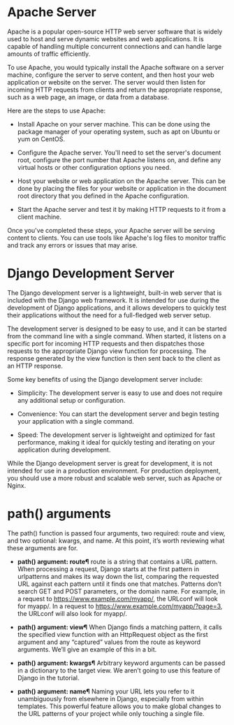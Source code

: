 # Apache Server
Apache is a popular open-source HTTP web server software that is widely used to host and serve dynamic websites and web applications. It is capable of handling multiple concurrent connections and can handle large amounts of traffic efficiently.
<br/>

To use Apache, you would typically install the Apache software on a server machine, configure the server to serve content, and then host your web application or website on the server. The server would then listen for incoming HTTP requests from clients and return the appropriate response, such as a web page, an image, or data from a database.
<br/>

Here are the steps to use Apache:

- Install Apache on your server machine. This can be done using the package manager of your operating system, such as apt on Ubuntu or yum on CentOS.

- Configure the Apache server. You'll need to set the server's document root, configure the port number that Apache listens on, and define any virtual hosts or other configuration options you need.

- Host your website or web application on the Apache server. This can be done by placing the files for your website or application in the document root directory that you defined in the Apache configuration.

- Start the Apache server and test it by making HTTP requests to it from a client machine.

Once you've completed these steps, your Apache server will be serving content to clients. You can use tools like Apache's log files to monitor traffic and track any errors or issues that may arise.

# Django Development Server
The Django development server is a lightweight, built-in web server that is included with the Django web framework. It is intended for use during the development of Django applications, and it allows developers to quickly test their applications without the need for a full-fledged web server setup.

The development server is designed to be easy to use, and it can be started from the command line with a single command. When started, it listens on a specific port for incoming HTTP requests and then dispatches those requests to the appropriate Django view function for processing. The response generated by the view function is then sent back to the client as an HTTP response.

Some key benefits of using the Django development server include:

- Simplicity: The development server is easy to use and does not require any additional setup or configuration.

- Convenience: You can start the development server and begin testing your application with a single command.

- Speed: The development server is lightweight and optimized for fast performance, making it ideal for quickly testing and iterating on your application during development.

While the Django development server is great for development, it is not intended for use in a production environment. For production deployment, you should use a more robust and scalable web server, such as Apache or Nginx.

# path() arguments 
The path() function is passed four arguments, two required: route and view, and two optional: kwargs, and name. At this point, it’s worth reviewing what these arguments are for.

- **path() argument: route¶**
route is a string that contains a URL pattern. When processing a request, Django starts at the first pattern in urlpatterns and makes its way down the list, comparing the requested URL against each pattern until it finds one that matches.
Patterns don’t search GET and POST parameters, or the domain name. For example, in a request to https://www.example.com/myapp/, the URLconf will look for myapp/. In a request to https://www.example.com/myapp/?page=3, the URLconf will also look for myapp/.


- **path() argument: view¶**
When Django finds a matching pattern, it calls the specified view function with an HttpRequest object as the first argument and any “captured” values from the route as keyword arguments. We’ll give an example of this in a bit.


- **path() argument: kwargs¶**
Arbitrary keyword arguments can be passed in a dictionary to the target view. We aren’t going to use this feature of Django in the tutorial.


- **path() argument: name¶**
Naming your URL lets you refer to it unambiguously from elsewhere in Django, especially from within templates. This powerful feature allows you to make global changes to the URL patterns of your project while only touching a single file.

 